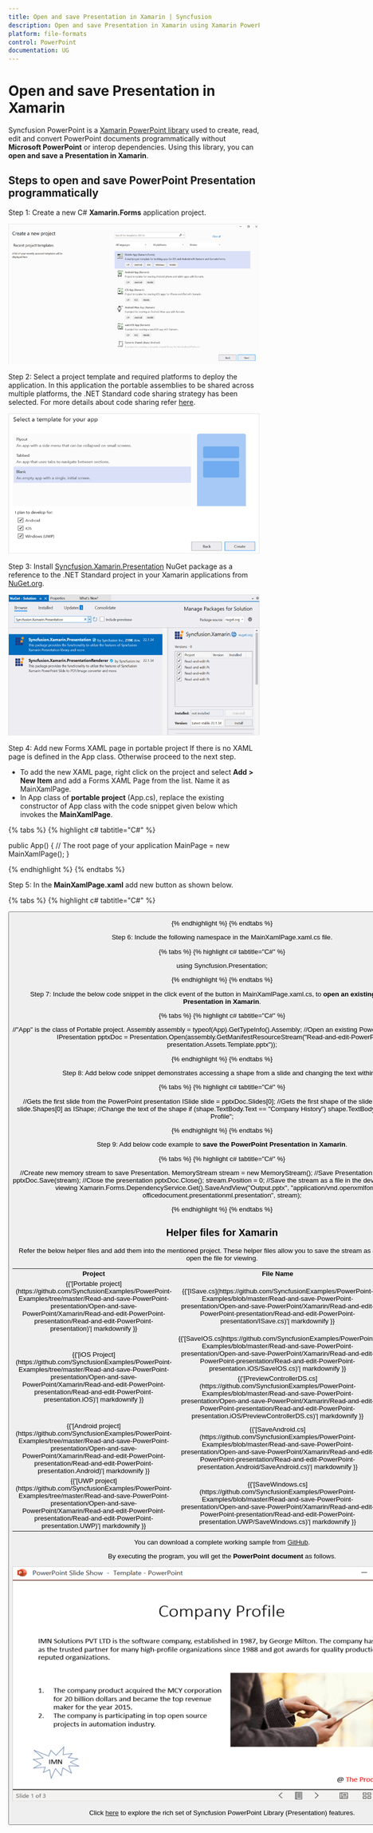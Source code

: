 ```yaml
---
title: Open and save Presentation in Xamarin | Syncfusion
description: Open and save Presentation in Xamarin using Xamarin PowerPoint library (Presentation) without Microsoft PowerPoint or interop dependencies.
platform: file-formats
control: PowerPoint
documentation: UG
---
```


# Open and save Presentation in Xamarin

Syncfusion PowerPoint is a [Xamarin PowerPoint library](https://www.syncfusion.com/powerpoint-framework/xamarin/powerpoint-library) used to create, read, edit and convert PowerPoint documents programmatically without **Microsoft PowerPoint** or interop dependencies. Using this library, you can **open and save a Presentation in Xamarin**.

## Steps to open and save PowerPoint Presentation programmatically

Step 1: Create a new C# **Xamarin.Forms** application project.

![Create Xamarin project](Workingwith_Xamarin/Project-Open-and-Save.png)

Step 2: Select a project template and required platforms to deploy the application. In this application the portable assemblies to be shared across multiple platforms, the .NET Standard code sharing strategy has been selected. For more details about code sharing refer [here](https://docs.microsoft.com/en-us/xamarin/cross-platform/app-fundamentals/code-sharing).

![Create Xamarin CodeSharing Option](Workingwith_Xamarin/Template-Project-Open-and-Save.png)

Step 3: Install [Syncfusion.Xamarin.Presentation](https://www.nuget.org/packages/Syncfusion.Xamarin.Presentation/) NuGet package as a reference to the .NET Standard project in your Xamarin applications from [NuGet.org](https://www.nuget.org/).

![Install Syncfusion.Xamarin.Presentation Nuget Package](Workingwith_Xamarin/Nuget-Package-Project-Open-and-Save.png)

Step 4: Add new Forms XAML page in portable project If there is no XAML page is defined in the App class. Otherwise proceed to the next step.
<ul>
<li>To add the new XAML page, right click on the project and select <b>Add > New Item</b> and add a Forms XAML Page from the list. Name it as MainXamlPage.</li>
<li>In App class of <b>portable project</b> (App.cs), replace the existing constructor of App class with the code snippet given below which invokes the <b>MainXamlPage</b>.</li>
</ul>

{% tabs %}
{% highlight c# tabtitle="C#" %}

public App()
{
  // The root page of your application
  MainPage = new MainXamlPage();
}

{% endhighlight %}
{% endtabs %}

Step 5: In the **MainXamlPage.xaml** add new button as shown below.

{% tabs %}
{% highlight c# tabtitle="C#" %}

<?xml version="1.0" encoding="utf-8" ?>
<ContentPage xmlns="http://xamarin.com/schemas/2014/forms"
             xmlns:x="http://schemas.microsoft.com/winfx/2009/xaml"
             x:Class="Read_and_edit_PowerPoint_presentation.MainPage">
    <StackLayout VerticalOptions="Center">
        <Button Text="Open and Save Presentation" Clicked="OpenAndSavePresentation" HorizontalOptions="Center"/>
    </StackLayout>
</ContentPage>

{% endhighlight %}
{% endtabs %}

Step 6: Include the following namespace in the MainXamlPage.xaml.cs file.

{% tabs %}
{% highlight c# tabtitle="C#" %}

using Syncfusion.Presentation;

{% endhighlight %}
{% endtabs %}

Step 7: Include the below code snippet in the click event of the button in MainXamlPage.xaml.cs, to **open an existing PowerPoint Presentation in Xamarin**.

{% tabs %}
{% highlight c# tabtitle="C#" %}

//"App" is the class of Portable project.
Assembly assembly = typeof(App).GetTypeInfo().Assembly;
//Open an existing PowerPoint presentation
IPresentation pptxDoc = Presentation.Open(assembly.GetManifestResourceStream("Read-and-edit-PowerPoint-presentation.Assets.Template.pptx"));

{% endhighlight %}
{% endtabs %}

Step 8: Add below code snippet demonstrates accessing a shape from a slide and changing the text within it.

{% tabs %}
{% highlight c# tabtitle="C#" %}

//Gets the first slide from the PowerPoint presentation
ISlide slide = pptxDoc.Slides[0];
//Gets the first shape of the slide
IShape shape = slide.Shapes[0] as IShape;
//Change the text of the shape
if (shape.TextBody.Text == "Company History")
    shape.TextBody.Text = "Company Profile";

{% endhighlight %}
{% endtabs %}

Step 9: Add below code example to **save the PowerPoint Presentation in Xamarin**.

{% tabs %}
{% highlight c# tabtitle="C#" %}

//Create new memory stream to save Presentation.
MemoryStream stream = new MemoryStream();
//Save Presentation in stream format.
pptxDoc.Save(stream);
//Close the presentation
pptxDoc.Close();
stream.Position = 0;
//Save the stream as a file in the device and invoke it for viewing
Xamarin.Forms.DependencyService.Get<ISave>().SaveAndView("Output.pptx", "application/vnd.openxmlformats-officedocument.presentationml.presentation", stream);

{% endhighlight %}
{% endtabs %}

## Helper files for Xamarin

Refer the below helper files and add them into the mentioned project. These helper files allow you to save the stream as a physical file and open the file for viewing.

<table>
  <tr>
  <td>
    <b>Project</b>
  </td>
  <td>
    <b>File Name</b>
  </td>
  <td>
    <b>Summary</b>
  </td>
  </tr>
  <tr>
  <td>
    {{'[Portable project](https://github.com/SyncfusionExamples/PowerPoint-Examples/tree/master/Read-and-save-PowerPoint-presentation/Open-and-save-PowerPoint/Xamarin/Read-and-edit-PowerPoint-presentation/Read-and-edit-PowerPoint-presentation)'| markdownify }}
  </td>
  <td>
    {{'[ISave.cs](https://github.com/SyncfusionExamples/PowerPoint-Examples/blob/master/Read-and-save-PowerPoint-presentation/Open-and-save-PowerPoint/Xamarin/Read-and-edit-PowerPoint-presentation/Read-and-edit-PowerPoint-presentation/ISave.cs)'| markdownify }}
  </td>
  <td>Represent the base interface for save operation
  </td>
  </tr>
  <tr>
  <td rowspan="2">
    {{'[iOS Project](https://github.com/SyncfusionExamples/PowerPoint-Examples/tree/master/Read-and-save-PowerPoint-presentation/Open-and-save-PowerPoint/Xamarin/Read-and-edit-PowerPoint-presentation/Read-and-edit-PowerPoint-presentation.iOS)'| markdownify }}
  </td>
  <td>
    {{'[SaveIOS.cs]https://github.com/SyncfusionExamples/PowerPoint-Examples/blob/master/Read-and-save-PowerPoint-presentation/Open-and-save-PowerPoint/Xamarin/Read-and-edit-PowerPoint-presentation/Read-and-edit-PowerPoint-presentation.iOS/SaveIOS.cs)'| markdownify }}
  </td>
  <td>
    Save implementation for iOS device
  </td>
  </tr>
  <tr>
  <td>
    {{'[PreviewControllerDS.cs](https://github.com/SyncfusionExamples/PowerPoint-Examples/blob/master/Read-and-save-PowerPoint-presentation/Open-and-save-PowerPoint/Xamarin/Read-and-edit-PowerPoint-presentation/Read-and-edit-PowerPoint-presentation.iOS/PreviewControllerDS.cs)'| markdownify }}
  </td>
  <td>
    Helper class for viewing the <b>PowerPoint Presenatation</b> in iOS device
  </td>
  </tr>
  <tr>
  <td>
    {{'[Android project](https://github.com/SyncfusionExamples/PowerPoint-Examples/tree/master/Read-and-save-PowerPoint-presentation/Open-and-save-PowerPoint/Xamarin/Read-and-edit-PowerPoint-presentation/Read-and-edit-PowerPoint-presentation.Android)'| markdownify }}
  </td>
  <td>
   {{'[SaveAndroid.cs](https://github.com/SyncfusionExamples/PowerPoint-Examples/blob/master/Read-and-save-PowerPoint-presentation/Open-and-save-PowerPoint/Xamarin/Read-and-edit-PowerPoint-presentation/Read-and-edit-PowerPoint-presentation.Android/SaveAndroid.cs)'| markdownify }}
  </td>
  <td>Save implementation for Android device
  </td>
  </tr>
  <tr>
  <td>
    {{'[UWP project](https://github.com/SyncfusionExamples/PowerPoint-Examples/tree/master/Read-and-save-PowerPoint-presentation/Open-and-save-PowerPoint/Xamarin/Read-and-edit-PowerPoint-presentation/Read-and-edit-PowerPoint-presentation.UWP)'| markdownify }}
  </td>
  <td>
    {{'[SaveWindows.cs](https://github.com/SyncfusionExamples/PowerPoint-Examples/blob/master/Read-and-save-PowerPoint-presentation/Open-and-save-PowerPoint/Xamarin/Read-and-edit-PowerPoint-presentation/Read-and-edit-PowerPoint-presentation.UWP/SaveWindows.cs)'| markdownify }}
  </td>
  <td>Save implementation for UWP device.
  </td>
  </tr>
</table>

You can download a complete working sample from [GitHub](https://github.com/SyncfusionExamples/PowerPoint-Examples/tree/master/Read-and-save-PowerPoint-presentation/Open-and-save-PowerPoint/Xamarin).

By executing the program, you will get the **PowerPoint document** as follows.

![Xamarin output PowerPoint document](Workingwith_Core/Open-and-Save-output-image.png)      

Click [here](https://www.syncfusion.com/document-processing/powerpoint-framework/xamarin) to explore the rich set of Syncfusion PowerPoint Library (Presentation) features. 

